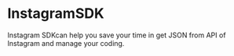 # InstagramSDK
Instagram SDKcan help you save your time in get JSON from API of Instagram and manage your coding. 
